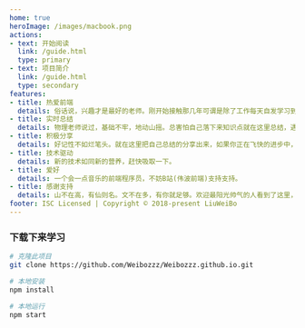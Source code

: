 ```yaml
---
home: true
heroImage: /images/macbook.png
actions:
- text: 开始阅读
  link: /guide.html
  type: primary
- text: 项目简介
  link: /guide.html
  type: secondary
features:
- title: 热爱前端
  details: 俗话说，兴趣才是最好的老师。刚开始接触那几年可谓是除了工作每天自发学习到晚上12点以后。
- title: 实时总结
  details: 物理老师说过，基础不牢，地动山摇。总害怕自己落下来知识点就在这里总结，遇到不会的时候翻一翻，牢固牢固。
- title: 积极分享
  details: 好记性不如烂笔头。就在这里把自己总结的分享出来，如果你正在飞快的进步中，如果不嫌弃我这个老菜鸟，不妨借鉴借鉴，总有你 get 到的知识点。
- title: 技术驱动
  details: 新的技术如同新的营养，赶快吸取一下。
- title: 爱好
  details: 一个会一点音乐的前端程序员，不妨B站(伟波前端)支持支持。
- title: 感谢支持
  details: 山不在高，有仙则名。文不在多，有你就足够。欢迎最阳光帅气的人看到了这里，据说此刻 star 的人，好运连连哦！
footer: ISC Licensed | Copyright © 2018-present LiuWeiBo
---
```


### 下载下来学习

<CodeGroup>
  <CodeGroupItem title="NPM">

```bash
# 克隆此项目
git clone https://github.com/Weibozzz/Weibozzz.github.io.git

# 本地安装
npm install

# 本地运行
npm start
```

  </CodeGroupItem>
</CodeGroup>
